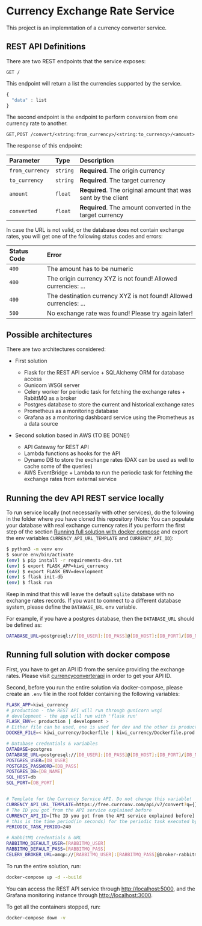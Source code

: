 # Currency Exchange Rate Service

This project is an implemntation of a currency converter service.

## REST API Definitions

There are two REST endpoints that the service exposes:

```http
GET /
```

This endpoint will return a list the currencies supported by the service.

```javascript
{
  "data" : list
}
```

The second endpoint is the endpoint to perform conversion from one currency rate to another.

```http
GET,POST /convert/<string:from_currency>/<string:to_currency>/<amount>
```

The response of this endpoint:


| Parameter | Type | Description |
| :--- | :--- | :--- |
| `from_currency` | `string` | **Required**. The origin currency |
| `to_currency` | `string` | **Required**. The target currency |
| `amount` | `float` | **Required**. The original amount that was sent by the client |
| `converted` | `float` | **Required**. The amount converted in the target currency |

In case the URL is not valid, or the database does not contain exchange rates, you will get one of the following status codes and errors:

| Status Code | Error |
| :--- | :--- |
| `400` | The amount has to be numeric |
| `400` | The origin currency XYZ is not found! Allowed currencies: ... |
| `400` | The destination currency XYZ is not found! Allowed currencies: ... |
| `500` | No exchange rate was found! Please try again later! |

## Possible architectures

There are two architectures considered:

- First solution
    * Flask for the REST API service + SQLAlchemy ORM for database access
    * Gunicorn WSGI server
    * Celery worker for periodic task for fetching the exchange rates + RabittMQ as a broker
    * Postgres database to store the current and historical exchange rates
    * Prometheus as a monitoring database
    * Grafana as a monitoring dashboard service using the Prometheus as a data source

- Second solution based in AWS (TO BE DONE!)
    * API Gateway for REST API
    * Lambda functions as hooks for the API
    * Dynamo DB to store the exchange rates (DAX can be used as well to cache some of the queries)
    * AWS EventBridge + Lambda to run the periodic task for fetching the exchange rates from external service

## Running the dev API REST service locally

To run service locally (not necessarily with other services), do the following in the folder where you have cloned this repository (Note: You can populate your database with real exchange currency rates if you perform the first step of the section [Running full solution with docker compose](#running-full-solution-with-docker-compose) and export the env variables `CURRENCY_API_URL_TEMPLATE` and `CURRENCY_API_ID`):

```bash
$ python3 -m venv env
$ source env/bin/activate
(env) $ pip install -r requirements-dev.txt
(env) $ export FLASK_APP=kiwi_currency
(env) $ export FLASK_ENV=development
(env) $ flask init-db
(env) $ flask run
```

Keep in mind that this will leave the default `sqlite` database with no exchange rates records.
If you want to connect to a different database system, please define the `DATABASE_URL` env variable.

For example, if you have a postgres database, then the `DATABASE_URL` should be defined as:

```bash
DATABASE_URL=postgresql://[DB_USER]:[DB_PASS]@[DB_HOST]:[DB_PORT]/[DB_NAME]
```

## Running full solution with docker compose

First, you have to get an API ID from the service providing the exchange rates. Please visit [currencyconverterapi](https://free.currencyconverterapi.com/) in order to get your API ID.


Second, before you run the entire solution via docker-compose, please create an `.env` file in the root folder containing the following variables:

```bash
FLASK_APP=kiwi_currency
# production - the REST API will run through gunicorn wsgi
# development - the app will run with 'flask run'
FLASK_ENV=< production | development >
# Either file can be used, one is used for dev and the other is production optimized
DOCKER_FILE=< kiwi_currency/Dockerfile | kiwi_currency/Dockerfile.prod >

# Database credentials & variables
DATABASE=postgres
DATABASE_URL=postgresql://[DB_USER]:[DB_PASS]@[DB_HOST]:[DB_PORT]/[DB_NAME]
POSTGRES_USER=[DB_USER]
POSTGRES_PASSWORD=[DB_PASS]
POSTGRES_DB=[DB_NAME]
SQL_HOST=db
SQL_PORT=[DB_PORT]


# Template for the Currency Service API. Do not change this variable!
CURRENCY_API_URL_TEMPLATE=https://free.currconv.com/api/v7/convert?q={}_{}&compact=ultra&apiKey={}
# The ID you got from the API service explained before
CURRENCY_API_ID=[The ID you got from the API service explained before]
# this is the time period(in seconds) for the periodic task executed by celery worker
PERIODIC_TASK_PERIOD=240

# RabbitMQ credentials & URL
RABBITMQ_DEFAULT_USER=[RABBITMQ_USER]
RABBITMQ_DEFAULT_PASS=[RABBITMQ_PASS]
CELERY_BROKER_URL=amqp://[RABBITMQ_USER]:[RABBITMQ_PASS]@broker-rabbitmq//

```

To run the entire solution, run:

```bash
docker-compose up -d --build
```

You can access the REST API service through [http://localhost:5000](http://localhost:5000), and the Grafana monitoring instance through [http://localhost:3000](http://localhost:3000).


To get all the containers stopped, run:

```bash
docker-compose down -v
```
